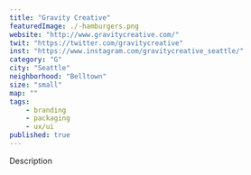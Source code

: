 ```yaml
---
title: "Gravity Creative"
featuredImage: ./-hamburgers.png
website: "http://www.gravitycreative.com/"
twit: "https://twitter.com/gravitycreative"
inst: "https://www.instagram.com/gravitycreative_seattle/"
category: "G"
city: "Seattle"
neighborhood: "Belltown"
size: "small"
map: ""
tags:
    - branding
    - packaging
    - ux/ui
published: true
---
```


Description
